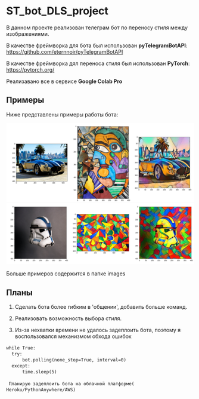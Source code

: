 # ST_bot_DLS_project
В данном проекте реализован телеграм бот по переносу стиля между изображениями.

В качестве фреймворка для бота был использован **pyTelegramBotAPI**: https://github.com/eternnoir/pyTelegramBotAPI

В качестве фреймворка дял переноса стиля был использован **PyTorch**: https://pytorch.org/

Реализавано все в сервисе **Google Colab Pro**

## Примеры

Ниже представлены примеры работы бота:

<img src="./images/result4.PNG">

<img src="./images/result5.PNG">

Больше примеров содержится в папке images

## Планы

  1. Сделать бота более гибким в 'общении', добавить больше команд.
  
  2. Реализовать возможность выбора стиля.
  
  3. Из-за нехватки времени не удалось задеплоить бота, поэтому я воспользовался механизмом обхода ошибок
  
    while True:
      try:
          bot.polling(none_stop=True, interval=0)
      except: 
          time.sleep(5)
          
     Планирую задеплоить бота на облачной платформе( Heroku/PythonAnywhere/AWS)
